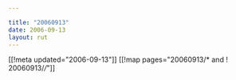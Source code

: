 ```yaml
---

title: "20060913"
date: 2006-09-13
layout: rut
---
```


[[!meta updated="2006-09-13"]]
[[!map pages="20060913/* and ! 20060913/*/*"]]
